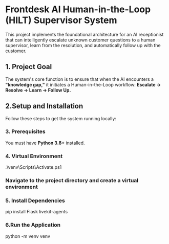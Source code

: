 # Frontdesk AI Human-in-the-Loop (HILT) Supervisor System

This project implements the foundational architecture for an AI receptionist that can intelligently escalate unknown customer questions to a human supervisor, learn from the resolution, and automatically follow up with the customer.

## 1. Project Goal

The system's core function is to ensure that when the AI encounters a **"knowledge gap,"** it initiates a Human-in-the-Loop workflow: **Escalate → Resolve → Learn → Follow Up.**

## 2.Setup and Installation

Follow these steps to get the system running locally:

### 3. Prerequisites

You must have **Python 3.8+** installed.

### 4. Virtual Environment
.\venv\Scripts\Activate.ps1
### Navigate to the project directory and create a virtual environment 

### 5. Install Dependencies 
pip install Flask livekit-agents

### 6.Run the Application
python -m venv venv